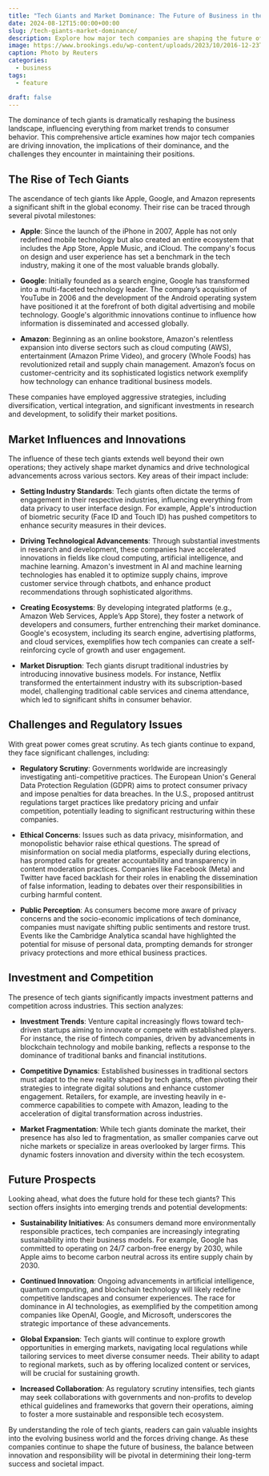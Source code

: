```yaml
---
title: "Tech Giants and Market Dominance: The Future of Business in the Age of Big Tech"
date: 2024-08-12T15:00:00+00:00
slug: /tech-giants-market-dominance/
description: Explore how major tech companies are shaping the future of business and the challenges they face in maintaining market dominance.
image: https://www.brookings.edu/wp-content/uploads/2023/10/2016-12-23T000000Z_2008150993_RC139B1C8C50_RTRMADP_3_AMAZON-COM-SHIPPING.jpg?resize=2000,1306
caption: Photo by Reuters
categories:
  - business
tags:
  - feature

draft: false
---
```


The dominance of tech giants is dramatically reshaping the business landscape, influencing everything from market trends to consumer behavior. This comprehensive article examines how major tech companies are driving innovation, the implications of their dominance, and the challenges they encounter in maintaining their positions.

## The Rise of Tech Giants

The ascendance of tech giants like Apple, Google, and Amazon represents a significant shift in the global economy. Their rise can be traced through several pivotal milestones:

- **Apple**: Since the launch of the iPhone in 2007, Apple has not only redefined mobile technology but also created an entire ecosystem that includes the App Store, Apple Music, and iCloud. The company's focus on design and user experience has set a benchmark in the tech industry, making it one of the most valuable brands globally.

- **Google**: Initially founded as a search engine, Google has transformed into a multi-faceted technology leader. The company’s acquisition of YouTube in 2006 and the development of the Android operating system have positioned it at the forefront of both digital advertising and mobile technology. Google's algorithmic innovations continue to influence how information is disseminated and accessed globally.

- **Amazon**: Beginning as an online bookstore, Amazon's relentless expansion into diverse sectors such as cloud computing (AWS), entertainment (Amazon Prime Video), and grocery (Whole Foods) has revolutionized retail and supply chain management. Amazon’s focus on customer-centricity and its sophisticated logistics network exemplify how technology can enhance traditional business models.

These companies have employed aggressive strategies, including diversification, vertical integration, and significant investments in research and development, to solidify their market positions.

## Market Influences and Innovations

The influence of these tech giants extends well beyond their own operations; they actively shape market dynamics and drive technological advancements across various sectors. Key areas of their impact include:

- **Setting Industry Standards**: Tech giants often dictate the terms of engagement in their respective industries, influencing everything from data privacy to user interface design. For example, Apple's introduction of biometric security (Face ID and Touch ID) has pushed competitors to enhance security measures in their devices.

- **Driving Technological Advancements**: Through substantial investments in research and development, these companies have accelerated innovations in fields like cloud computing, artificial intelligence, and machine learning. Amazon's investment in AI and machine learning technologies has enabled it to optimize supply chains, improve customer service through chatbots, and enhance product recommendations through sophisticated algorithms.

- **Creating Ecosystems**: By developing integrated platforms (e.g., Amazon Web Services, Apple’s App Store), they foster a network of developers and consumers, further entrenching their market dominance. Google's ecosystem, including its search engine, advertising platforms, and cloud services, exemplifies how tech companies can create a self-reinforcing cycle of growth and user engagement.

- **Market Disruption**: Tech giants disrupt traditional industries by introducing innovative business models. For instance, Netflix transformed the entertainment industry with its subscription-based model, challenging traditional cable services and cinema attendance, which led to significant shifts in consumer behavior.

## Challenges and Regulatory Issues

With great power comes great scrutiny. As tech giants continue to expand, they face significant challenges, including:

- **Regulatory Scrutiny**: Governments worldwide are increasingly investigating anti-competitive practices. The European Union's General Data Protection Regulation (GDPR) aims to protect consumer privacy and impose penalties for data breaches. In the U.S., proposed antitrust regulations target practices like predatory pricing and unfair competition, potentially leading to significant restructuring within these companies.

- **Ethical Concerns**: Issues such as data privacy, misinformation, and monopolistic behavior raise ethical questions. The spread of misinformation on social media platforms, especially during elections, has prompted calls for greater accountability and transparency in content moderation practices. Companies like Facebook (Meta) and Twitter have faced backlash for their roles in enabling the dissemination of false information, leading to debates over their responsibilities in curbing harmful content.

- **Public Perception**: As consumers become more aware of privacy concerns and the socio-economic implications of tech dominance, companies must navigate shifting public sentiments and restore trust. Events like the Cambridge Analytica scandal have highlighted the potential for misuse of personal data, prompting demands for stronger privacy protections and more ethical business practices.

## Investment and Competition

The presence of tech giants significantly impacts investment patterns and competition across industries. This section analyzes:

- **Investment Trends**: Venture capital increasingly flows toward tech-driven startups aiming to innovate or compete with established players. For instance, the rise of fintech companies, driven by advancements in blockchain technology and mobile banking, reflects a response to the dominance of traditional banks and financial institutions.

- **Competitive Dynamics**: Established businesses in traditional sectors must adapt to the new reality shaped by tech giants, often pivoting their strategies to integrate digital solutions and enhance customer engagement. Retailers, for example, are investing heavily in e-commerce capabilities to compete with Amazon, leading to the acceleration of digital transformation across industries.

- **Market Fragmentation**: While tech giants dominate the market, their presence has also led to fragmentation, as smaller companies carve out niche markets or specialize in areas overlooked by larger firms. This dynamic fosters innovation and diversity within the tech ecosystem.

## Future Prospects

Looking ahead, what does the future hold for these tech giants? This section offers insights into emerging trends and potential developments:

- **Sustainability Initiatives**: As consumers demand more environmentally responsible practices, tech companies are increasingly integrating sustainability into their business models. For example, Google has committed to operating on 24/7 carbon-free energy by 2030, while Apple aims to become carbon neutral across its entire supply chain by 2030.

- **Continued Innovation**: Ongoing advancements in artificial intelligence, quantum computing, and blockchain technology will likely redefine competitive landscapes and consumer experiences. The race for dominance in AI technologies, as exemplified by the competition among companies like OpenAI, Google, and Microsoft, underscores the strategic importance of these advancements.

- **Global Expansion**: Tech giants will continue to explore growth opportunities in emerging markets, navigating local regulations while tailoring services to meet diverse consumer needs. Their ability to adapt to regional markets, such as by offering localized content or services, will be crucial for sustaining growth.

- **Increased Collaboration**: As regulatory scrutiny intensifies, tech giants may seek collaborations with governments and non-profits to develop ethical guidelines and frameworks that govern their operations, aiming to foster a more sustainable and responsible tech ecosystem.

By understanding the role of tech giants, readers can gain valuable insights into the evolving business world and the forces driving change. As these companies continue to shape the future of business, the balance between innovation and responsibility will be pivotal in determining their long-term success and societal impact.
